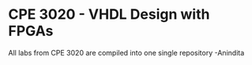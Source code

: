 # CPE 3020 - VHDL Design with FPGAs

All labs from CPE 3020 are compiled into one single repository -Anindita
